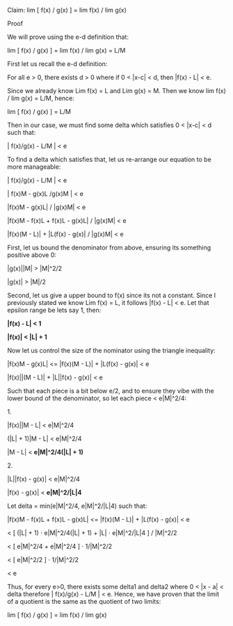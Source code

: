 Claim: lim \[ f(x) / g(x) ] = lim f(x) / lim g(x)

Proof



We will prove using the e-d definition that:

lim \[ f(x) / g(x) ] = lim f(x) / lim g(x) = L/M





First let us recall the e-d definition:

For all e > 0, there exists d > 0 where if 0 < |x-c| < d, then |f(x) - L| < e.





Since we already know Lim f(x) = L and Lim g(x) = M. Then we know lim f(x) / lim g(x) = L/M, hence:

lim \[ f(x) / g(x) ] = L/M





Then in our case, we must find some delta which satisfies 0 < |x-c| < d such that:

| f(x)/g(x) - L/M | < e




To find a delta which satisfies that, let us re-arrange our equation to be more manageable:

| f(x)/g(x) - L/M | < e

| f(x)M - g(x)L /g(x)M | < e

|f(x)M - g(x)L| / |g(x)M| < e

|f(x)M - f(x)L + f(x)L - g(x)L| / |g(x)M| < e

|f(x)(M - L)| + |L(f(x) - g(x)| / |g(x)M| < e





First, let us bound the denominator from above, ensuring its something positive above 0:

|g(x)||M| > |M|^2/2 

|g(x)| > |M|/2





Second, let us give a upper bound to f(x) since its not a constant. Since I previously stated we know Lim f(x) = L, it follows |f(x) - L| < e. Let that epsilon range be lets say 1, then:

**|f(x) - L| < 1**

**|f(x)| < |L| + 1**




Now let us control the size of the nominator using the triangle inequality:

|f(x)M - g(x)L| <= |f(x)(M - L)| + |L(f(x) - g(x)| < e

|f(x)||(M - L)| + |L||f(x) - g(x)| < e





Such that each piece is a bit below e/2, and to ensure they vibe with the lower bound of the denominator, so let each piece < e|M|^2/4:

1\.

|f(x)||M - L| < e|M|^2/4

(|L| + 1)|M - L| < e|M|^2/4

|M - L| < **e|M|^2/4(|L| + 1)**

2\.

|L||f(x) - g(x)| < e|M|^2/4

|f(x) - g(x)| < **e|M|^2/|L|4**





Let delta = min(e|M|^2/4, e|M|^2/|L|4) such that:

|f(x)M - f(x)L + f(x)L - g(x)L| <= |f(x)(M - L)| + |L(f(x) - g(x)| < e

< \[ (|L| + 1) ⋅ e|M|^2/4(|L| + 1) + |L| ⋅ e|M|^2/|L|4 ] / |M|^2/2 

< \[ e|M|^2/4 + e|M|^2/4 ] ⋅ 1/|M|^2/2 

< \[ e|M|^2/2 ] ⋅ 1/|M|^2/2

< e





Thus, for every e>0, there exists some delta1 and delta2 where 0 < |x - a| < delta therefore | f(x)/g(x) - L/M | < e. Hence, we have proven that the limit of a quotient is the same as the quotient of two limits:

lim \[ f(x) / g(x) ] = lim f(x) / lim g(x)













